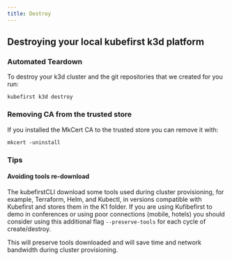 ```yaml
---
title: Destroy
---
```


## Destroying your local kubefirst k3d platform

### Automated Teardown

To destroy your k3d cluster and the git repositories that we created for you run:

```shell
kubefirst k3d destroy
```

### Removing CA from the trusted store

If you installed the MkCert CA to the trusted store you can remove it with:

```shell
mkcert -uninstall
```

### Tips

#### Avoiding tools re-download
<!-- TODO: 2.0 - confirm flag on 2.0 -->
The kubefirstCLI download some tools used during cluster provisioning, for example, Terraform, Helm, and Kubectl, in versions compatible with Kubefirst and stores them in the K1 folder. If you are using Kufibefirst to demo in conferences or using poor connections (mobile, hotels) you should consider using this additional flag `--preserve-tools` for each cycle of create/destroy.

This will preserve tools downloaded and will save time and network bandwidth during cluster provisioning.
